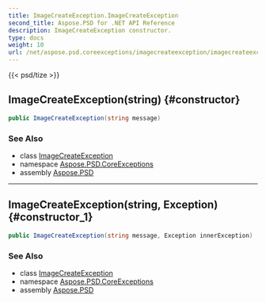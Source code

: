 ```yaml
---
title: ImageCreateException.ImageCreateException
second_title: Aspose.PSD for .NET API Reference
description: ImageCreateException constructor. 
type: docs
weight: 10
url: /net/aspose.psd.coreexceptions/imagecreateexception/imagecreateexception/
---
```

{{< psd/tize >}}
## ImageCreateException(string) {#constructor}

```csharp
public ImageCreateException(string message)
```

### See Also

* class [ImageCreateException](../)
* namespace [Aspose.PSD.CoreExceptions](../../imagecreateexception/)
* assembly [Aspose.PSD](../../../)

---

## ImageCreateException(string, Exception) {#constructor_1}

```csharp
public ImageCreateException(string message, Exception innerException)
```

### See Also

* class [ImageCreateException](../)
* namespace [Aspose.PSD.CoreExceptions](../../imagecreateexception/)
* assembly [Aspose.PSD](../../../)


